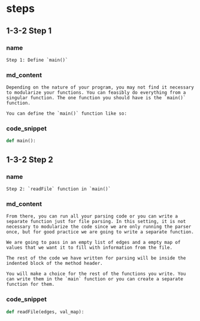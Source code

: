 <!--title={Writing a Main Function}-->

<!--badges={Python:22,Algorithms:11}-->

<!--concepts={directedGraphs, introToGraphs, useOfGraphs}-->

# steps

## 1-3-2 Step 1

### name

```
Step 1: Define `main()`
```

### md_content

```
Depending on the nature of your program, you may not find it necessary to modularize your functions. You can feasibly do everything from a singular function. The one function you should have is the `main()` function.

You can define the `main()` function like so:
```

### code_snippet

```python
def main():
```

## 1-3-2 Step 2

### name

```
Step 2: `readFile` function in `main()`
```

### md_content

```
From there, you can run all your parsing code or you can write a separate function just for file parsing. In this setting, it is not necessary to modularize the code since we are only running the parser once, but for good practice we are going to write a separate function.

We are going to pass in an empty list of edges and a empty map of values that we want it to fill with information from the file.

The rest of the code we have written for parsing will be inside the indented block of the method header.

You will make a choice for the rest of the functions you write. You can write them in the `main` function or you can create a separate function for them.
```

### code_snippet

```python
def readFile(edges, val_map):
```

